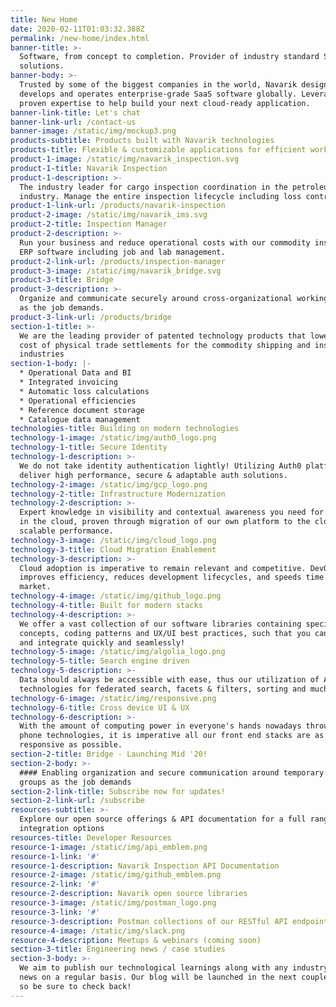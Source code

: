 ```yaml
---
title: New Home
date: 2020-02-11T01:03:32.388Z
permalink: /new-home/index.html
banner-title: >-
  Software, from concept to completion. Provider of industry standard SaaS
  solutions.
banner-body: >-
  Trusted by some of the biggest companies in the world, Navarik designs,
  develops and operates enterprise-grade SaaS software globally. Leverage our
  proven expertise to help build your next cloud-ready application.
banner-link-title: Let's chat
banner-link-url: /contact-us
banner-image: /static/img/mockup3.png
products-subtitle: Products built with Navarik technologies
products-title: Flexible & customizable applications for efficient workflow and data sharing
product-1-image: /static/img/navarik_inspection.svg
product-1-title: Navarik Inspection
product-1-description: >-
  The industry leader for cargo inspection coordination in the petroleum
  industry. Manage the entire inspection lifecycle including loss control.
product-1-link-url: /products/navarik-inspection
product-2-image: /static/img/navarik_ims.svg
product-2-title: Inspection Manager
product-2-description: >-
  Run your business and reduce operational costs with our commodity inspection
  ERP software including job and lab management.
product-2-link-url: /products/inspection-manager
product-3-image: /static/img/navarik_bridge.svg
product-3-title: Bridge
product-3-description: >-
  Organize and communicate securely around cross-organizational working groups
  as the job demands.
product-3-link-url: /products/bridge
section-1-title: >-
  We are the leading provider of patented technology products that lower the
  cost of physical trade settlements for the commodity shipping and inspection
  industries
section-1-body: |-
  * Operational Data and BI
  * Integrated invoicing
  * Automatic loss calculations
  * Operational efficiencies
  * Reference document storage
  * Catalogue data management
technologies-title: Building on modern technologies
technology-1-image: /static/img/auth0_logo.png
technology-1-title: Secure Identity
technology-1-description: >-
  We do not take identity authentication lightly! Utilizing Auth0 platform, we
  deliver high performance, secure & adaptable auth solutions.
technology-2-image: /static/img/gcp_logo.png
technology-2-title: Infrastructure Modernization
technology-2-description: >-
  Expert knowledge in visibility and contextual awareness you need for success
  in the cloud, proven through migration of our own platform to the cloud for
  scalable performance.
technology-3-image: /static/img/cloud_logo.png
technology-3-title: Cloud Migration Enablement
technology-3-description: >-
  Cloud adoption is imperative to remain relevant and competitive. DevOps
  improves efficiency, reduces development lifecycles, and speeds time to
  market.
technology-4-image: /static/img/github_logo.png
technology-4-title: Built for modern stacks
technology-4-description: >-
  We offer a vast collection of our software libraries containing specific
  concepts, coding patterns and UX/UI best practices, such that you can build
  and integrate quickly and seamlessly!
technology-5-image: /static/img/algolia_logo.png
technology-5-title: Search engine driven
technology-5-description: >-
  Data should always be accessible with ease, thus our utilization of Aloglia
  technologies for federated search, facets & filters, sorting and much more...
technology-6-image: /static/img/responsive.png
technology-6-title: Cross device UI & UX
technology-6-description: >-
  With the amount of computing power in everyone's hands nowadays through smart
  phone technologies, it is imperative all our front end stacks are as
  responsive as possible.
section-2-title: Bridge - Launching Mid '20!
section-2-body: >-
  #### Enabling organization and secure communication around temporary working
  groups as the job demands
section-2-link-title: Subscribe now for updates!
section-2-link-url: /subscribe
resources-subtitle: >-
  Explore our open source offerings & API documentation for a full range of
  integration options
resources-title: Developer Resources
resource-1-image: /static/img/api_emblem.png
resource-1-link: '#'
resource-1-description: Navarik Inspection API Documentation
resource-2-image: /static/img/github_emblem.png
resource-2-link: '#'
resource-2-description: Navarik open source libraries
resource-3-image: /static/img/postman_logo.png
resource-3-link: '#'
resource-3-description: Postman collections of our RESTful API endpoints
resource-4-image: /static/img/slack.png
resource-4-description: Meetups & webinars (coming soon)
section-3-title: Engineering news / case studies
section-3-body: >-
  We aim to publish our technological learnings along with any industry related
  news on a regular basis. Our blog will be launched in the next couple of weeks
  so be sure to check back!
---
```



